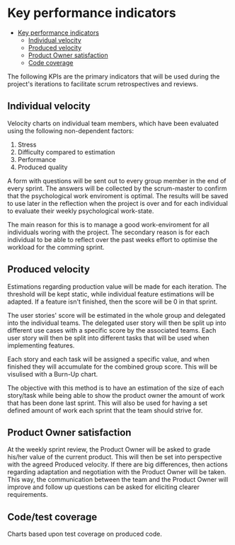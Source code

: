 # Key performance indicators

- [Key performance indicators](#key-performance-indicators)
    - [Individual velocity](#individual-velocity)
    - [Produced velocity](#produced-velocity)
    - [Product Owner satisfaction](#product-owner-satisfaction)
    - [Code coverage](#code-coverage)

The following KPIs are the primary indicators that will be used during the project's iterations to facilitate scrum retrospectives and reviews. 

## Individual velocity

Velocity charts on individual team members, which have been evaluated using the following non-dependent factors:

1. Stress
1. Difficulty compared to estimation
1. Performance
1. Produced quality

A form with questions will be sent out to every group member in the end of every sprint. The answers will be collected by the scrum-master to confirm that the psychological work enviroment is optimal. The results will be saved to use later in the reflection when the project is over and for each individual to evaluate their weekly psychological work-state.

The main reason for this is to manage a good work-enviroment for all individuals woring with the project. The secondary reason is for each individual to be able to reflect over the past weeks effort to optimise the workload for the comming sprint.

## Produced velocity

Estimations regarding production value will be made for each iteration. The threshold will be kept static, while individual feature estimations will be adapted. If a feature isn't finished, then the score will be 0 in that sprint.

The user stories' score will be estimated in the whole group and delegated into the individual teams. The delegated user story will then be split up into different use cases with a specific score by the associated teams. Each user story will then be split into different tasks that will be used when implementing features.

Each story and each task will be assigned a specific value, and when finished they will accumulate for the combined group score. This will be visulised with a Burn-Up chart.

The objective with this method is to have an estimation of the size of each story/task while being able to show the product owner the amount of work that has been done last sprint. This will also be used for having a set defined amount of work each sprint that the team should strive for.

## Product Owner satisfaction

At the weekly sprint review, the Product Owner will be asked to grade his/her value of the current product.
This will then be set into perspective with the agreed Produced velocity. If there are big differences, then actions regarding adaptation and negotiation with the Product Owner will be taken. This way, the communication between the team and the Product Owner will improve and follow up questions can be asked for eliciting clearer requirements.

## Code/test coverage

Charts based upon test coverage on produced code.

